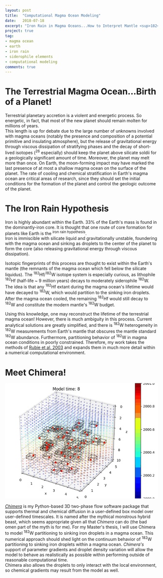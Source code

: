 ```yaml
---
layout: post
title:  "Computational Magma Ocean Modeling"
date:   2018-07-18
excerpt: "Iron Rain in Magma Oceans...How to Interpret Mantle <sup>182</sup>W Abundances?"
project: true
tag:
- magma ocean
- earth
- iron rain
- siderophile elements
- computational modeling
comments: true
---
```


# The Terrestrial Magma Ocean...Birth of a Planet!
Terrestrial planetary accretion is a violent and energetic process.  So energetic, in fact, that most of the new planet should remain molten for millions of years.  
This length is up for debate due to the large number of unknowns involved with magma oceans (notably the presence and composition of a potential primitive and insulating atmosphere), but 
the release of gravitational energy through viscous dissipation of stratifying phases and the decay of short-lived isotopes (<sup>26</sup> especially) should keep the planet above silicate soldii for 
a geologically significant amount of time.  Moreover, the planet may melt more than once.  On Earth, the moon-forming impact may have marked the last presence of at most a shallow magma ocean on 
the surface of the planet.  The rate of cooling and chemical stratification in Earth's magma ocean are critical areas of research, since they should set the initial conditions for the formation of the planet 
and control the geologic outcome of the planet.

# The Iron Rain Hypothesis
Iron is highly abundant within the Earth.  33% of the Earth's mass is found in the dominantly-iron core.  It is thought that one route of core formation for planets like Earth is the <sup>iron rain hypothesis</sup>.  
Iron is immiscible with silicate liquid and gravitationally unstable, foundering with the magma ocean and sinking as droplets to the center of the planet to form the core (also releasing gravitational energy through viscous dissipation).  

Isotopic fingerprints of this process are thought to exist within the Earth's mantle (the remnants of the magma ocean which fell below the silicate liquidus).  The <sup>182</sup>Hf/<sup>182</sup>W isotope system is especially curious, 
as lithophile <sup>182</sup>Hf (half-life ~ 9 million years) decays to moderately siderophile <sup>182</sup>W.  The idea is that any <sup>182</sup>Hf extant during the magma ocean's lifetime would have decayed to 
<sup>182</sup>W, which would partition to the sinking iron droplets.  After the magma ocean cooled, the remaining <sup>182</sup>Hf would still decay to <sup>182</sup>W and constitute the modern mantle's <sup>182</sup>W budget.  

Using this knowledge, one may reconstruct the lifetime of the terrestrial magma ocean!  However, there is much ambiguity in this process.  Current analytical solutions are greatly simplified, and there is <sup>182</sup>W heterogeneity in 
<sup>182</sup>W measurements from Earth's mantle that obscures the mantle standard <sup>182</sup>W abundance.  Furthermore, partitioning behavior of <sup>182</sup>W in magma ocean conditions in poorly constrained.  Therefore, my work takes 
the methods of [Rubie et al. 2003](https://www.sciencedirect.com/science/article/pii/S0012821X02010440) and expands them in much more detail within a numerical computational environment.

# Meet Chimera!

![Iron Droplets Descending & Interacting as Modeled by _Chimera_](/assets/img/posts/plot_cell_therm.gif "Iron Droplets Descending & Interacting as Modeled by Chimera")

_[Chimera](https://github.com/ScottHull/Chimera/tree/develop/Chimera)_ is my Python-based 3D two-phase flow software package that supports thermal and chemical diffusion in a user-defined box model over user-defined 
timescales.  It is named after the mythical monstrous hybrid beast, which seems appropriate given all that <i>Chimera</i> can do (the bad omen part of the myth is for me).  For my Master's thesis, I will use Chimera 
to model <sup>182</sup>W partitioning to sinking iron droplets in a magma ocean.  This numerical approach should shed light on the continuum behavior of <sup>182</sup>W partitioning to sinking iron droplets within 
a magma ocean.  <i>Chimera's</i> support of parameter gradients and droplet density variation will allow the model to behave as realistically as possible within performing outside of reasonable computational time.  
Chimera also allows the droplets to only interact with the local environment, so chemical gradients may result from the model as well.

